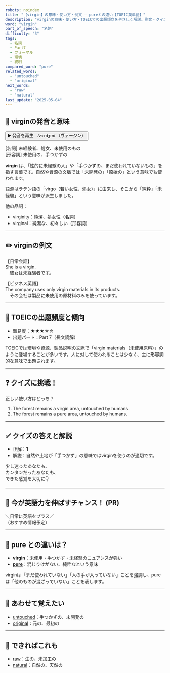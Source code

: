 ```yaml
---
robots: noindex
title: "【virgin】の意味・使い方・例文 ― pureとの違い【TOEIC英単語】"
description: "virginの意味・使い方・TOEICでの出題傾向をやさしく解説。例文・クイズ付きでpureとの違いもわかりやすく学べます。"
word: "virgin"
part_of_speech: "名詞"
difficulty: "3"
tags:
  - 名詞
  - Part7
  - フォーマル
  - 環境
  - 説明
compared_word: "pure"
related_words:
  - "untouched"
  - "original"
next_words:
  - "raw"
  - "natural"
last_update: "2025-05-04"
---
```


## 🔰 virginの発音と意味

<button class="play-audio" onclick="playTTS('virgin')">
  <span class="play-audio-main">
    ▶️ 発音を再生　/vɜːrdʒɪn/
  </span>
  <span class="play-audio-sub">
    （ヴァージン）
  </span>
</button>

[名詞] 未経験者、処女、未使用のもの  
[形容詞] 未使用の、手つかずの

**virgin** は、「性的に未経験の人」や「手つかずの、まだ使われていないもの」を指す言葉です。自然や資源の文脈では「未開発の」「原始の」という意味でも使われます。

語源はラテン語の「virgo（若い女性、処女）」に由来し、そこから「純粋」「未経験」という意味が派生しました。

他の品詞：  
- virginity：純潔、処女性（名詞）
- virginal：純潔な、初々しい（形容詞）

---

## ✏️ virginの例文

【日常会話】  
She is a virgin.  
　彼女は未経験者です。

【ビジネス英語】  
The company uses only virgin materials in its products.  
　その会社は製品に未使用の原材料のみを使っています。

---

## 🎯 TOEICの出題頻度と傾向

- 難易度：★★★☆☆
- 出題パート：Part 7（長文読解）

TOEICでは環境や資源、製品説明の文脈で「virgin materials（未使用原料）」のように登場することが多いです。人に対して使われることは少なく、主に形容詞的な意味で出題されます。

---

## ❓ クイズに挑戦！

正しい使い方はどっち？

1. The forest remains a virgin area, untouched by humans.  
2. The forest remains a pure area, untouched by humans.

---

## ✅ クイズの答えと解説

- 正解：**1**
- 解説：自然や土地が「手つかず」の意味ではvirginを使うのが適切です。

少し迷ったあなたも、  
カンタンだったあなたも、  
できた感覚を大切に👇️

---

## 🚀 今が英語力を伸ばすチャンス！ (PR)

<div class="info-center">
＼日常に英語をプラス／<br>  
（おすすめ情報予定）
</div>

---

## 🤔  pure との違いは？

- **virgin**：未使用・手つかず・未経験のニュアンスが強い
- **[pure](/word/pure/)**：混じりけがない、純粋なという意味

virginは「まだ使われていない」「人の手が入っていない」ことを強調し、pureは「他のものが混ざっていない」ことを表します。

---

## 🧩 あわせて覚えたい

- [untouched](/word/untouched/)：手つかずの、未開発の
- [original](/word/original/)：元の、最初の

---

## 📖 できればこれも

- [raw](/word/raw/)：生の、未加工の
- [natural](/word/natural/)：自然の、天然の

<!-- cvid: aid13_bid23 -->
